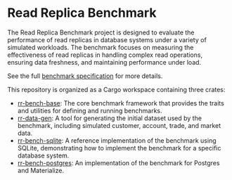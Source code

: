 # Read Replica Benchmark

The Read Replica Benchmark project is designed to evaluate the performance of read replicas
in database systems under a variety of simulated workloads. The benchmark focuses on measuring
the effectiveness of read replicas in handling complex read operations, ensuring data freshness,
and maintaining performance under load.

See the full [benchmark specification](SPECIFICATION.md) for more details.

This repository is organized as a Cargo workspace containing three crates:

* [rr-bench-base](rr-bench-base/): The core benchmark framework that provides the traits and utilities for defining and running benchmarks.
* [rr-data-gen](rr-bench-datagen/): A tool for generating the initial dataset used by the benchmark, including simulated customer, account, trade, and market data.
* [rr-bench-sqlite](rr-bench-sqlite): A reference implementation of the benchmark using SQLite, demonstrating how to implement the benchmark for a specific database system.
* [rr-bench-postgres](rr-bench-postgres): An implementation of the benchmark for Postgres and Materialize.
